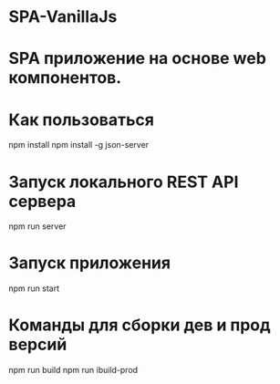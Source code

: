 # SPA-VanillaJs

# SPA приложение на основе web компонентов.

# Как пользоваться

npm install
npm install -g json-server

# Запуск локального REST API сервера

npm run server

# Запуск приложения

npm run start

# Команды для сборки дев и прод версий

npm run build
npm run ibuild-prod

